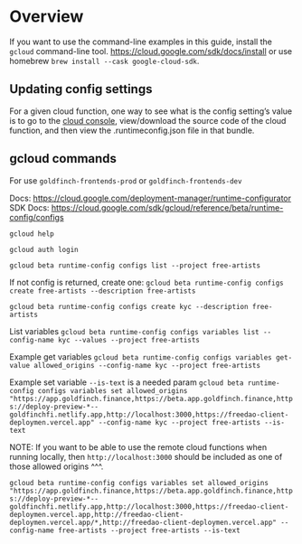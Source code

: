 # Overview

If you want to use the command-line examples in this guide, install the `gcloud` command-line tool. https://cloud.google.com/sdk/docs/install or use homebrew `brew install --cask google-cloud-sdk`.

## Updating config settings
For a given cloud function, one way to see what is the config setting’s value is to go to the [cloud console]("https://console.cloud.google.com/functions/details/us-central1/kycStatus?env=gen1&project=goldfinch-frontends-prod&tab=source"), view/download the source code of the cloud function, and then view the .runtimeconfig.json file in that bundle.

## gcloud commands

For <projects> use `goldfinch-frontends-prod` or `goldfinch-frontends-dev`

Docs: https://cloud.google.com/deployment-manager/runtime-configurator
SDK Docs: https://cloud.google.com/sdk/gcloud/reference/beta/runtime-config/configs

`gcloud help`

`gcloud auth login`

`gcloud beta runtime-config configs list --project free-artists`

If not config is returned, create one: 
`gcloud beta runtime-config configs create free-artists --description free-artists`

`gcloud beta runtime-config configs create kyc --description free-artists`

List variables
`gcloud beta runtime-config configs variables list --config-name kyc --values --project free-artists`

Example get variables
`gcloud beta runtime-config configs variables get-value allowed_origins --config-name kyc --project free-artists`

Example set variable `--is-text` is a needed param
`gcloud beta runtime-config configs variables set allowed_origins "https://app.goldfinch.finance,https://beta.app.goldfinch.finance,https://deploy-preview-*--goldfinchfi.netlify.app,http://localhost:3000,https://freedao-client-deploymen.vercel.app" --config-name kyc --project free-artists --is-text`

NOTE: If you want to be able to use the remote cloud functions when running locally, then `http://localhost:3000` should be included as one of those allowed origins ^^^.


`gcloud beta runtime-config configs variables set allowed_origins "https://app.goldfinch.finance,https://beta.app.goldfinch.finance,https://deploy-preview-*--goldfinchfi.netlify.app,http://localhost:3000,https://freedao-client-deploymen.vercel.app,http://freedao-client-deploymen.vercel.app/*,http://freedao-client-deploymen.vercel.app" --config-name free-artists --project free-artists --is-text`